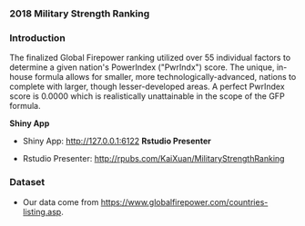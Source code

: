 ### 2018 Military Strength Ranking

### Introduction

The finalized Global Firepower ranking utilized over 55 individual factors to determine a given nation's PowerIndex ("PwrIndx") score. The unique, in-house formula allows for smaller, more technologically-advanced, nations to complete with larger, though lesser-developed areas. A perfect PwrIndex score is 0.0000 which is realistically unattainable in the scope of the GFP formula.

**Shiny App**

* Shiny App: http://127.0.0.1:6122
**Rstudio Presenter**

* Rstudio Presenter: http://rpubs.com/KaiXuan/MilitaryStrengthRanking


### Dataset

* Our data come from https://www.globalfirepower.com/countries-listing.asp.
